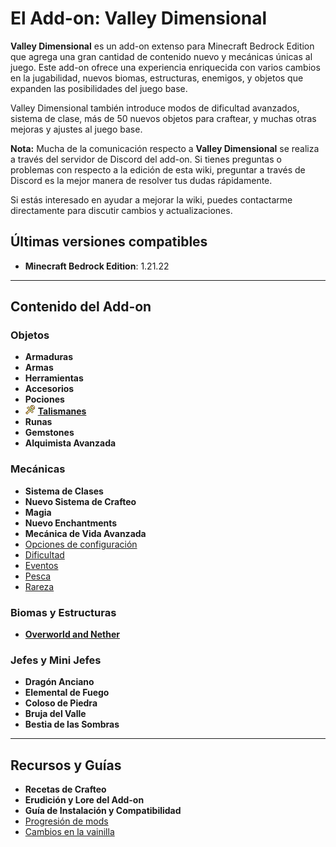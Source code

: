 # El Add-on: Valley Dimensional

**Valley Dimensional** es un add-on extenso para Minecraft Bedrock Edition que agrega una gran cantidad de contenido nuevo y mecánicas únicas al juego. Este add-on ofrece una experiencia enriquecida con varios cambios en la jugabilidad, nuevos biomas, estructuras, enemigos, y objetos que expanden las posibilidades del juego base.

Valley Dimensional también introduce modos de dificultad avanzados, sistema de clase, más de 50 nuevos objetos para craftear, y muchas otras mejoras y ajustes al juego base.

**Nota:** Mucha de la comunicación respecto a **Valley Dimensional** se realiza a través del servidor de Discord del add-on. Si tienes preguntas o problemas con respecto a la edición de esta wiki, preguntar a través de Discord es la mejor manera de resolver tus dudas rápidamente.

Si estás interesado en ayudar a mejorar la wiki, puedes contactarme directamente para discutir cambios y actualizaciones.

## Últimas versiones compatibles

- **Minecraft Bedrock Edition**: 1.21.22

---

## Contenido del Add-on

### Objetos

- **Armaduras**
- **Armas**
- **Herramientas**
- **Accesorios**
- **Pociones**
- ![Vista previa del Valley Dimensional](https://github.com/MiguelVeraXd/Valley-Dimensional-Wiki/blob/main/Main/Wiki/assets/items/ankh.png) [**Talismanes**](https://github.com/MiguelVeraXd/Valley-Dimensional-Wiki/blob/main/Main/Wiki/amuletos.md)
- **Runas**
- **Gemstones**
- **Alquimista Avanzada**

### Mecánicas

- **Sistema de Clases**
- **Nuevo Sistema de Crafteo**
- **Magia**
- **Nuevo Enchantments**
- **Mecánica de Vida Avanzada**
- [Opciones de configuración](#)
- [Dificultad](#)
- [Eventos](#)
- [Pesca](#)
- [Rareza](#)

### Biomas y Estructuras

- [**Overworld and Nether**](https://github.com/MiguelVeraXd/Valley-Dimensional-Wiki/blob/main/Main/Wiki/dia%201.md#generaci%C3%B3n-del-mundo)

### Jefes y Mini Jefes

- **Dragón Anciano**
- **Elemental de Fuego**
- **Coloso de Piedra**
- **Bruja del Valle**
- **Bestia de las Sombras**

---

## Recursos y Guías

- **Recetas de Crafteo**
- **Erudición y Lore del Add-on**
- **Guía de Instalación y Compatibilidad**
- [Progresión de mods](#)
- [Cambios en la vainilla](#)
